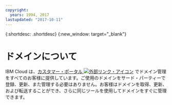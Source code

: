 ```yaml
---
copyright:
  years: 1994, 2017
lastupdated: "2017-10-11"
---
```


{:shortdesc: .shortdesc}
{:new_window: target="_blank"}

# ドメインについて

IBM Cloud は、[カスタマー・ポータル ![外部リンク・アイコン](../../icons/launch-glyph.svg "外部リンク・アイコン")](https://control.softlayer.com/) でドメイン管理をすべてのお客様に提供しています。ご使用のドメインをサード・パーティーで登録、更新、また管理する必要はありません。お客様はドメインを取得、更新、および転送することができ、さらに同じツールを使用してドメインをすぐに管理できます。
